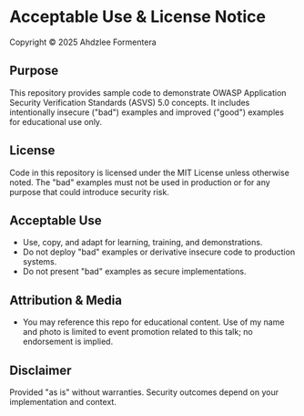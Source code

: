 # Acceptable Use & License Notice

Copyright © 2025 Ahdzlee Formentera

## Purpose
This repository provides sample code to demonstrate OWASP Application Security Verification Standards (ASVS) 5.0 concepts. It includes intentionally insecure ("bad") examples and improved ("good") examples for educational use only.

## License
Code in this repository is licensed under the MIT License unless otherwise noted. The "bad" examples must not be used in production or for any purpose that could introduce security risk.

## Acceptable Use
- Use, copy, and adapt for learning, training, and demonstrations.
- Do not deploy "bad" examples or derivative insecure code to production systems.
- Do not present "bad" examples as secure implementations.

## Attribution & Media
- You may reference this repo for educational content. Use of my name and photo is limited to event promotion related to this talk; no endorsement is implied.

## Disclaimer
Provided "as is" without warranties. Security outcomes depend on your implementation and context.
